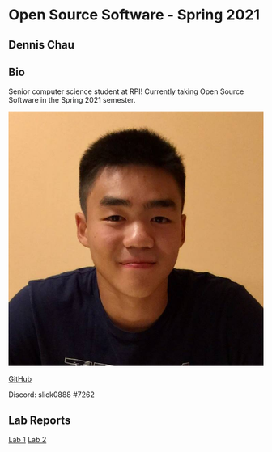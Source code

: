 # Open Source Software - Spring 2021
## Dennis Chau

## Bio
Senior computer science student at RPI! Currently taking Open Source Software in the Spring 2021 semester.


![Headshot](./headshot.jpg)

[GitHub](https://github.com/dchau2017)

Discord: slick0888 #7262

## Lab Reports
[Lab 1](labs/lab-01/lab01.md)
[Lab 2](labs/lab-02/lab02.md)